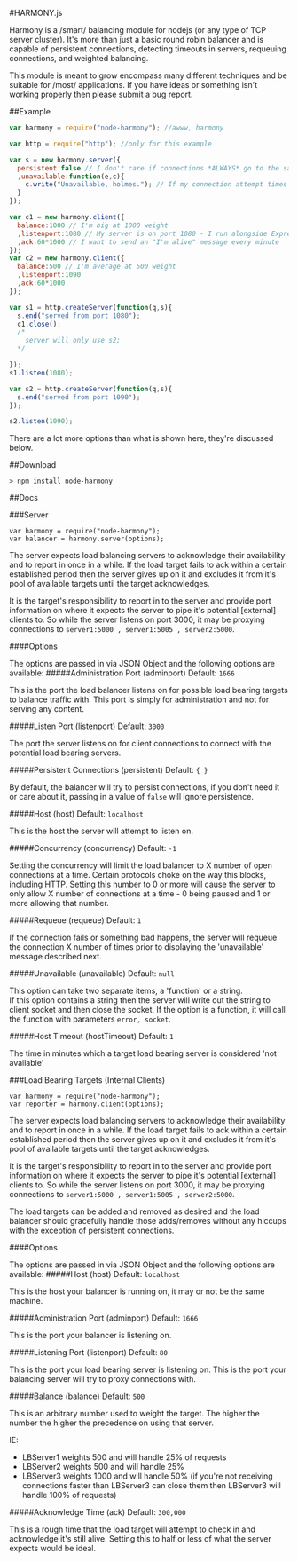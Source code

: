 #HARMONY.js

Harmony is a /smart/ balancing module for nodejs (or any type of TCP server cluster).  It's more than just a basic round robin balancer and is capable of persistent connections, detecting timeouts in servers, requeuing connections, and weighted balancing.

This module is meant to grow encompass many different techniques and be suitable for /most/ applications.  If you have ideas or something isn't working properly then please submit a bug report.

##Example

```javascript
var harmony = require("node-harmony"); //awww, harmony

var http = require("http"); //only for this example

var s = new harmony.server({
  persistent:false // I don't care if connections *ALWAYS* go to the same server
  ,unavailable:function(e,c){
    c.write("Unavailable, holmes."); // If my connection attempt times out then I'll call this function
  }
});

var c1 = new harmony.client({
  balance:1000 // I'm big at 1000 weight
  ,listenport:1080 // My server is on port 1080 - I run alongside Express and other sugar
  ,ack:60*1000 // I want to send an "I'm alive" message every minute
});
var c2 = new harmony.client({
  balance:500 // I'm average at 500 weight
  ,listenport:1090
  ,ack:60*1000
});

var s1 = http.createServer(function(q,s){
  s.end("served from port 1080");
  c1.close();
  /*
    server will only use s2;
  */

});
s1.listen(1080);

var s2 = http.createServer(function(q,s){
  s.end("served from port 1090");
});

s2.listen(1090);
```

There are a lot more options than what is shown here, they're discussed below.

##Download
```
> npm install node-harmony 
```

##Docs

###Server

```
var harmony = require("node-harmony");
var balancer = harmony.server(options);
```

The server expects load balancing servers to acknowledge their availability and to report in once in a while.  If the load target fails to ack within a certain established period then the server gives up on it and excludes it from it's pool of available targets until the target acknowledges.

It is the target's responsibility to report in to the server and provide port information on where it expects the server to pipe it's potential [external] clients to.  So while the server listens on port 3000, it may be proxying connections to ```server1:5000 , server1:5005 , server2:5000```.

####Options

The options are passed in via JSON Object and the following options are available:
#####Administration Port (adminport)
Default: ```1666```

This is the port the load balancer listens on for possible load bearing targets to balance traffic with.  This port is simply for administration and not for serving any content.

#####Listen Port (listenport)
Default: ```3000```

The port the server listens on for client connections to connect with the potential load bearing servers.

#####Persistent Connections (persistent)
Default: ```{ } ```

By default, the balancer will try to persist connections, if you don't need it or care about it, passing in a value of ```false``` will ignore persistence.

#####Host (host)
Default: ```localhost```

This is the host the server will attempt to listen on.

#####Concurrency (concurrency)
Default: ```-1```

Setting the concurrency will limit the load balancer to X number of open connections at a time.  Certain protocols choke on the way this blocks, including HTTP.  Setting this number to 0 or more will cause the server to only allow X number of connections at a time - 0 being paused and 1 or more allowing that number.

#####Requeue (requeue)
Default: ```1```

If the connection fails or something bad happens, the server will requeue the connection X number of times prior to displaying the 'unavailable' message described next.

#####Unavailable (unavailable)
Default: ```null```

This option can take two separate items, a 'function' or a string.  
If this option contains a string then the server will write out the string to client socket and then close the socket.
If the option is a function, it will call the function with parameters ```error, socket```.

#####Host Timeout (hostTimeout)
Default: ```1```

The time in minutes which a target load bearing server is considered 'not available' 

###Load Bearing Targets (Internal Clients)

```
var harmony = require("node-harmony");
var reporter = harmony.client(options);
```

The server expects load balancing servers to acknowledge their availability and to report in once in a while.  If the load target fails to ack within a certain established period then the server gives up on it and excludes it from it's pool of available targets until the target acknowledges.

It is the target's responsibility to report in to the server and provide port information on where it expects the server to pipe it's potential [external] clients to.  So while the server listens on port 3000, it may be proxying connections to ```server1:5000 , server1:5005 , server2:5000```.  

The load targets can be added and removed as desired and the load balancer should gracefully handle those adds/removes without any hiccups with the exception of persistent connections.

####Options

The options are passed in via JSON Object and the following options are available:
#####Host (host)
Default: ```localhost```

This is the host your balancer is running on, it may or not be the same machine.

#####Administration Port (adminport)
Default: ```1666```

This is the port your balancer is listening on.

#####Listening Port (listenport)
Default: ```80```

This is the port your load bearing server is listening on.  This is the port your balancing server will try to proxy connections with.

#####Balance (balance)
Default: ```500```

This is an arbitrary number used to weight the target.  The higher the number the higher the precedence on using that server.

IE:
 * LBServer1 weights 500 and will handle 25% of requests
 * LBServer2 weights 500 and will handle 25% 
 * LBServer3 weights 1000 and will handle 50% (if you're not receiving connections faster than LBServer3 can close them then LBServer3 will handle 100% of requests)

#####Acknowledge Time (ack)
Default: ```300,000```

This is a rough time that the load target will attempt to check in and acknowledge it's still alive.  Setting this to half or less of what the server expects would be ideal.

